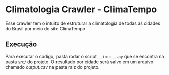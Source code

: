 # Climatologia Crawler - ClimaTempo
Esse crawler tem o intuito de estruturar a climatologia de todas as cidades do Brasil por meio do site ClimaTempo

## Execução

Para executar o código, pasta rodar o script `__init__.py` que se encontra na pasta *src/* do projeto. O resultado por cidade será salvo em um arquivo chamado *output.csv* na pasta raiz do projeto.
